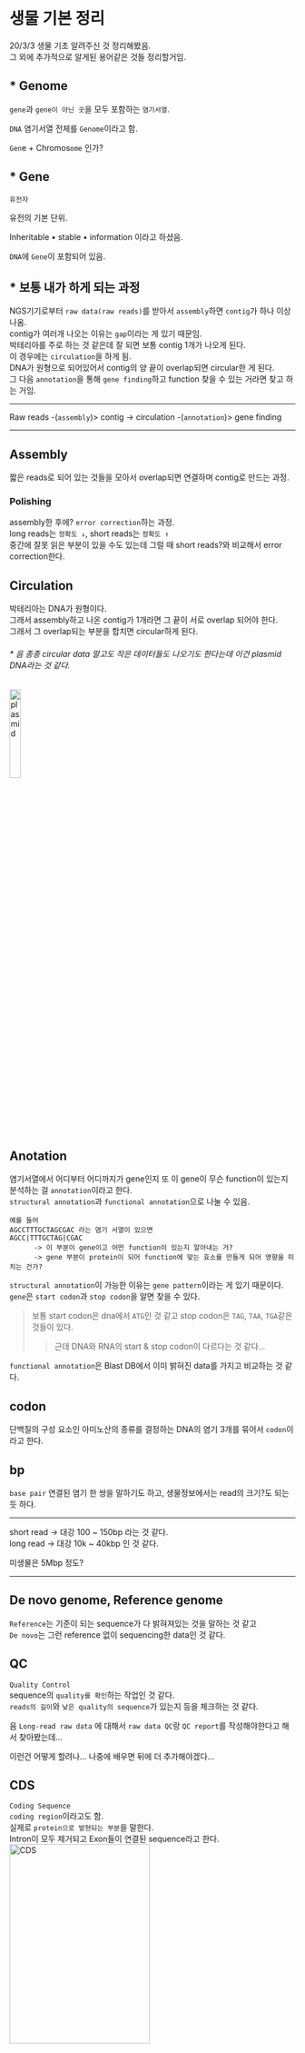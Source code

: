 # 생물 기본 정리
20/3/3 생물 기초 알려주신 것 정리해봤음.   
그 외에 추가적으로 알게된 용어같은 것들 정리할거임.

## * Genome
```gene```과 ```gene이 아닌 곳```을 모두 포함하는 ```염기서열```.

```DNA``` 염기서열 전체를 ```Genome```이라고 함.

```Gen```e + Chromos```ome``` 인가?

## * Gene
```유전자``` 

유전의 기본 단위.

Inheritable • stable • information 이라고 하셨음.

```DNA```에 ```Gene```이 포함되어 있음.

## * 보통 내가 하게 되는 과정
NGS기기로부터 ```raw data(raw reads)```를 받아서 ```assembly```하면 ```contig```가 하나 이상 나옴.   
contig가 여러개 나오는 이유는 ```gap```이라는 게 있기 때문임.   
박테리아를 주로 하는 것 같은데 잘 되면 보통 contig 1개가 나오게 된다.   
이 경우에는 ```circulation```을 하게 됨.   
DNA가 원형으로 되어있어서 contig의 양 끝이 overlap되면 circular한 게 된다.   
그 다음 ```annotation```을 통해 ```gene finding```하고 function 찾을 수 있는 거라면 찾고 하는 거임.   

***
Raw reads -(```assembly```)> contig -> circulation -(```annotation```)> gene finding   
***

## Assembly
짧은 reads로 되어 있는 것들을 모아서 overlap되면 연결하며 contig로 만드는 과정.

### Polishing
assembly한 후에? ```error correction```하는 과정.   
long reads는 ```정확도 ↓```, short reads는 ```정확도 ↑```   
중간에 잘못 읽은 부분이 있을 수도 있는데 그럴 때 short reads?와 비교해서 error correction한다.

## Circulation
박테리아는 DNA가 원형이다.   
그래서 assembly하고 나온 contig가 1개라면 그 끝이 서로 overlap 되어야 한다.   
그래서 그 overlap되는 부분을 합치면 circular하게 된다.   

###### * 음 종종 circular data 말고도 작은 데이터들도 나오기도 한다는데 이건 plasmid DNA라는 것 같다.
<img src="https://upload.wikimedia.org/wikipedia/commons/thumb/c/cf/Plasmid_%28english%29.svg/1200px-Plasmid_%28english%29.svg.png" width="20%" height="20%" title="plasmid_img" alt="plasmid"></img>

## Anotation
염기서열에서 어디부터 어디까지가 gene인지 또 이 gene이 무슨 function이 있는지 분석하는 걸 ```annotation```이라고 한다.   
```structural annotation```과 ```functional annotation```으로 나눌 수 있음.

```
예를 들어
AGCCTTTGCTAGCGAC 라는 염기 서열이 있으면
AGCC|TTTGCTAG|CGAC
      -> 이 부분이 gene이고 어떤 function이 있는지 알아내는 거?
      -> gene 부분이 protein이 되어 function에 맞는 효소를 만들게 되어 영향을 미치는 건가?
```

```structural annotation```이 가능한 이유는 ```gene pattern```이라는 게 있기 때문이다.   
```gene```은 ```start codon```과 ```stop codon```을 알면 찾을 수 있다.   
> 보통 start codon은 dna에서 ```ATG```인 것 같고 stop codon은 ```TAG```, ```TAA```, ```TGA```같은 것들이 있다.   
>    > 근데 DNA와 RNA의 start & stop codon이 다르다는 것 같다...

```functional annotation```은 Blast DB에서 이미 밝혀진 data를 가지고 비교하는 것 같다.

## codon
단백질의 구성 요소인 아미노산의 종류를 결정하는 DNA의 염기 3개를 묶어서 ```codon```이라고 한다.

## bp
```base pair```
   연결된 염기 한 쌍을 말하기도 하고, 생물정보에서는 read의 크기?도 되는 듯 하다.
***
short read -> 대강 100 ~ 150bp 라는 것 같다.   
long read -> 대강 10k ~ 40kbp 인 것 같다.

미생물은 5Mbp 정도?
***

## De novo genome, Reference genome
```Reference```는 기준이 되는 sequence가 다 밝혀져있는 것을 말하는 것 같고   
```De novo```는 그런 reference 없이 sequencing한 data인 것 같다.

## QC
```Quality Control```   
sequence의 ```quality를 확인```하는 작업인 것 같다.   
```reads의 길이```와 ```낮은 quality의 sequence```가 있는지 등을 체크하는 것 같다.   

음 ```Long-read raw data``` 에 대해서 ```raw data QC```랑 ```QC report```를 작성해야한다고 해서 찾아봤는데...

이런건 어떻게 할려나... 나중에 배우면 뒤에 더 추가해야겠다...

## CDS
```Coding Sequence```   
```coding region```이라고도 함.   
실제로 ```protein으로 발현되는 부분```을 말한다.   
Intron이 모두 제거되고 Exon들이 연결된 sequence라고 한다.   
<img src="https://insolemexumbra.files.wordpress.com/2013/06/dna_exons_introns-copy.jpg" width="70%" height="30%" title="CDSimg" alt="CDS"></img>

## ORF
```Open Reading Frame```   
DNA sequence 중에서 protein coding하는 부분, start codon부터 stop codon까지를 말한다고 한다.   
간단하게 말해서 ```protein coding region의 가능성을 가진 위치```라고 한다.    
실제로 protein으로 발현될지 아닐지 모른다는 것 같다.   

## BAC
```Bacterial Artificial Chromosome```   
이라는 것 같다... 다른 거 보다가 발견해서 찾아봄.   
분자생물학 실험에서 사용되는 DNA 구조물이라는데 별로 나랑 연관은 없어보인다.   


## GC content
```Guanine-Cytosine content```   
DNA 안에서 질소 염기의 백분율을 말하는데, 전체 sequence에서 ```G```와 ```C``` 염기의 비율이다.   
이게 뭘 의미하는지 정확히 모르겠지만, G-C는 삼중결합을 하니까 GC 비율이 높을수록 돌연변이율이 낮다고 볼 수도 있는 것 같다.   
정확히 더 알게되면 추가할 예정!

## NCBI
```National Center for Biotechnology Information```

생명정보학 분야에서 많은 서비스를 하고 있는 곳이다.   
```PubMed```, ```Blast```, ```GeneBank``` 등 엄청 많은 것 같다.

### BLAST
```Basic Local Alignment Search Tool```   
생물정보학에서 많이 사용하는 ```tool```.   
가지고 있는 sequence에 대한 정보를 알고 싶을 때 NCBI의 sequence DB와 비교해서 유사한 것을 찾아주는 프로그램.   

#### BLAST 프로그램 종류
* ```blastn``` : Nucleotide sequence 비교
* ```tblastx``` : Query nucleotide sequence와 nucleotide sequence DB를 6frame으로 변환 후 비교
* ```blastx``` : Query nucleotide sequence를 6frame으로 변환 후 Protein sequence DB와 비교
* ```blastp``` : Protein sequence 간의 비교
* ```tblastn``` : Nucleotide sequence DB를 6frame으로 변환 후 query Protein sequence와 비교   

> 명령어 몇개만 보자면,   
> ```blastall```은 start command   
> ```-m```은 output format   
>    > ```output mode```를 정할 수 있는데 ```0~11```까지 있는 것 같다.   
>    > 여기서는 보통 ```-m9```로 쓰는 것 같다.   
>    > ```9```는 ```tabular with comment lines```으로 output이 나오도록 하는 mode.   
>
> ```formatdb```는 BLAST를 이용해서 DB를 만드는 명령어인 것 같다.   

> 이걸 이용해서 bacteria dna data를 assemble한 정보가 circular한지 확인할 수도 있다.

추가적인 것은 http://www.incodom.kr/BLAST 에서 보자.   
~~이 사이트에서 생물관련 정보 참고 많이 하는 것 같다~~

### BLAST에서의 E-Value
Blast로 circular인지 확인하면 ```e-value```라는 게 나오는데 이게 뭔지 찾아봤다.   
보니까 데이터베이스에 매치된 결과가 특별한 의미를 갖고 있는지 보여주는 값인 것 같다.   

> 특정 사이즈의 데이터베이스 안에서 매칭을 할 때 ```우연히 하나의 매치가 발생할 기대값```   
>    > 우연히 매치되는 확률이 작을수록 ```↓``` 더 의미있는 ```↑``` 매치라고 볼 수 있다.   
>    > 간단하게 말해서 ```e-value ↓ = 의미 ↑``` 

근데 보통 e-value 값을 ```1E-4 or 더 낮은 값```으로 설정하고 의미있는 매칭을 본다.   
이렇게 하는 것이 더 명확한 annotation을 보장한다고 한다.   
> 사실 잘 모르겠다.
> e-value가 낮을수록 원하는 값이라는 것만 이해했다.

## Central Dogma
완전 처음 들어보는데 bioinformatics 보다가 나와서 찾아봤다.   
~~```유전정보 전달의 흐름```을 ```Central dogma```라고 정의한 것 같다.~~ 

위키에 찾아보니까 분자생물학의 중심 원리라는 것 같다.   
어떤 내용이냐면, ```'단백질로 만들어진 정보는 다른 단백질이나 핵산으로 전달될 수 없다'```라는 내용이고

생명체의 ```유전 정보```가 어떻게 ```전달```되는지에 대한 내용도 포함되는 개념인 것 같다.   
![central_dogma_img](https://upload.wikimedia.org/wikipedia/commons/thumb/7/74/CentralDogma1970.svg/220px-CentralDogma1970.svg.png)   
> 유전 정보의 전달 과정에 대한 이미지 인데,   
>    > 실선으로 되어있는 선은 ```일반적인 전이과정```이고 점선으로 되어있는 선은 ```특수한 전이과정```이라고 한다.


## Transcription
```Transcription```은 번역하면 ```전사```라는 건데   
DNA의 유전 정보가 mRNA로 옮겨지는 걸 말한다고 한다.

## Loci
```Locus```의 복수형이라고 한다.   
```chromosome```에서 ```gene```의 위치를 나타내는 것이 ```locus```이고    
여러 ```locus```를 말하는 것은 ```loci```하고 하는 것 같다.

근데 위치를 어떻게 표시하는지는 아직 잘 모르겠당   
알게되면 추가하겠음...

## Allele
한국어로는 ```대립 유전자```라고 하는데   
한 locus에 존재하는 여러 DNA sequence들을 말한다고 한다.
> ~~뭐라고 읽어야하는지 모르겠따~~

## ABySS
```ABySS```는 ```de novo assembly``` 프로그램이고 short-reads를 이용하는 프로그램이라고 한다.

> genome size가 큰 종으로 assembly하기 위해서 설계된 프로그램이어서인지 100Mbp 정도까지 적합하다고 한다.

input format은 ```fasta, fastq, qseq, export, sra, sam, bam ; gz, gz2, xz```이다.   
내가 알고있는 거의 모든 포맷을 커버하고 내가 모르는 포맷도 있다...   
거의 반반 인 것 같다.

ABySS 명령어의 시작은 ```abyss-pe```다. 

[ABySS hompage](https://www.bcgsc.ca/resources/software/abyss) & [ABySS manual](http://manpages.ubuntu.com/manpages/eoan/en/man1/abyss-pe.1.html)

## Resequencing
```Resequencing```은 ```Reference genome sequence```와 대상 유전체와 비교하며 새로운 유전체 서열을 완성하는 방법이라고 한다.   
이 과정을 통해서 ```variant```를 찾을 수 있다고 한다.   

```reference sequence```에 대상의 ```sequence reads```를 ```mapping```하는 방법이기 때문에   
대상과 상당히 가까운 생명체의 유전체 정보를 가지고 있어야 한다. 

> 유전체 전체에서 ```variant```를 찾기 때문에 유전체 구조 확인 연구에 적절하다고 한다.   

```reference assembly```, ```mapping assembly```라고도 부른다고 한다.

## Tandem Repeat
~~```Tandem repeat```은 ```SSR```과 같은 개념이다.~~   
```Tandem repeat```은 ```SSR```보다는 넓은 의미의 개념인 것 같다.   
```tandem repeat``` 자체는 반복되는 sequence를 의미하지만 그게 ```SSR```이나 ```SNP```를 포함할 수도 있는 것 같다.   
~~왜 이름이 여러개 있는 건지는 잘 모르겠지만~~ 의미를 살펴보면 꽤 간단한 단어다.

> ```tandem```
>    > 일렬로 쭉 늘어선 상태   
>
> ```repeat```
>    > 반복
>
> = 계속해서 반복되는 sequence를 의미한다고 볼 수 있다.

![tandem_img](https://2wordspm.files.wordpress.com/2018/10/the-human-genome-project-part-iii-31-638.jpg?w=638&h=280&crop=1)


## Scaffolding
> Link together a non-contiguous series of genomic sequences into a ```scaffold```,   
> consisting of sequences sparated by gaps of known length.   
> The sequences that are linked are typically contiguous sequences corresponding to read overlaps.   
>    > 위키에 이렇게 적혀있는데, 비연속적인 sequence(contigs? reads의 overlap으로 연결된)를 같이 연결한 것을 ```scaffold```라고 하는 것 같다.  

<img src="https://upload.wikimedia.org/wikipedia/commons/thumb/6/6e/PET_contig_scaffold.png/220px-PET_contig_scaffold.png" width="30%" height="30%" title="scaffold_img" alt="scaffold_img"></img>

## BWA
```Burrows-Wheeler Alignment```   
Bioinformatics에서 쓰는 프로그램들 중 하나다.   
read를 mapping할 때 보편적으로 쓰이는 것 같다.   
> input은 ```fasta``` mapping에 대한 output은 ```SAM```이다.

## SAMtools
BWA의 output으로 나온 ```SAM``` 파일은 ```SAMtools```이라는 프로그램을 통해서 다룰 수 있다.   
SAM 파일에 있는 alignment 정보를 다루는데 이용할 수 있는 utility를 가지고 있다고 한다.   

## 16s ribosomal dna sequencing
raw data 샘플이 바뀐 것 같다는 문의가 와서 이 sequencing 기술로 확인하고 다시 보내는 걸로 결론이 났는데
이게 뭔지 한번 찾아봄.

```16s rDNA sequencing```으로 줄일 수 있다.   
```16s```에서 ```s```는 ```Svedberg unit```이라고 한다...   

> The 16s rDNA sequence has hypervariable regions, where sequences have diverged over evolutionary time.
> Strongly conserved regions often flank these hypervariable regions. 
>
> The DNA sequence of the ```16S rDNA``` gene has been determined for an extremely large number of species.   
>    > 라고 하는데 음 대강 무슨 종으로 분류되는지를 알아낼 수 있는 것 같다.   

## Motif
* ```Sequence motif```   
이건 DNA sequence나 protein sequence에 사용되는 용어다.   
> ```In genetics, a sequence motif is a nucleotide or amino-acid sequence pattern that is widespread and has, or is conjectured to have, a biological significance.```   
>    > 위키에서는 이렇게 되어있는데 대충 이해한 것만 해보자면 ```sequence motif```는 nucleotide나 amino-acid sequence pattern을 말하고 이 pattern은 넓게 퍼져있거나 생물학적으로 의미를 가지는 부분적인 것을 말하는 것 같다.

> ```SSR``` 같이 반복되는 sequence 패턴도 ```motif```라고 할 수 있는 것 같다.   
>    > ~~생물학적으로 의미를 가진다는 부분에서 그런건가?~~

* ```Structural motif```   
이건 정확히는 모르겠는데 단백질의 2차원 이상의 구조에 대한 용어라고 한다.   
> ```In a chain-like biological molecule, such as a protein or nucleic acid, a structural motif is a supersecondary structure, which also appears in a variety of other molecules.```
>    > protein이나 nucleic acid 같은 사슬모양 생물분자들에서 ```structural motif```는 ```supersecondary``` 구조인데 다른 다양한 분자에서도 나타난다는 것 같다.   
>    >    > ```supersecondary``` 구조가 뭔지 잘 모르겠다.

## CGView
```Circular Genome Viewer```   
Genome이 circular하게 나오는 것들을 보기 쉽게 해주는 프로그램이라고 한다.    
> ```Circular genomes``` such as ```bacterial chromosomes```, ```mitochondrial DNA``` and ```plasmids```.
>    > 이런 것들을 시각화 해주는 툴이라고 생각하면 되는 것 같다.   

<img src="https://journals.plos.org/plosone/article/file?id=10.1371/journal.pone.0003878.g001&type=large" width="30%" height="30%" title="cgview_img" alt="cgview_img"></img>

## GC skew
이건 CGView로 시각화하면 나오는 정보 중 하나인데 뭘 의미하는 건지 몰라서 한번 찾아봤다.   
> ```GC skew = (G − C)/(G + C)```   
구하는 식은 이렇게 되어있는데 
>    > 이 값이 ```positive```한 경우에는 ```leading strand```이고 ```negative```한 경우에는 ```lagging strand```라고 볼 수 있는 것 같다.

## Leading & Lagging strand
정확히는 모르겠지만 ```leading strand```와 ```lagging strand```는 DNA replication에서 풀리면서 나타나는 양쪽 가닥들을 각각 말하고 복제할 때 특징이 구분이 되는 것 같다.   
> ```leading strand```는 한쪽 가닥만으로 연속적인 합성이 잘 이루어지지만 ```lagging strand```는 불연속적인 조각으로 합성이 된다.
>    > ```lagging strand```에서 만들어지는 그 조각들을 ```오카자키 절편 (Okazaki fragment)```이라고 하는 것 같다.

<img src="https://www.yourgenome.org/sites/default/files/illustrations/diagram/dna_replication_yourgenome.png" width="50%" height="50%" title="strands" alt="strands"></img>

## GC content
말 그대로 sequence에서의 GC 함량을 나타낸다.   
> <img src="https://wikimedia.org/api/rest_v1/media/math/render/svg/cb02c1c5cc6b3316b09363cdfd1a3bf4bbe06613" width="20%" height="20%" title="gc_content" alt="gc_content"></img>
> 구하는 식은 이렇게 되어있는데 ```GC skew```랑 식이 다른 걸로 봐서 다른 개념이긴 한 것 같다.

## 
